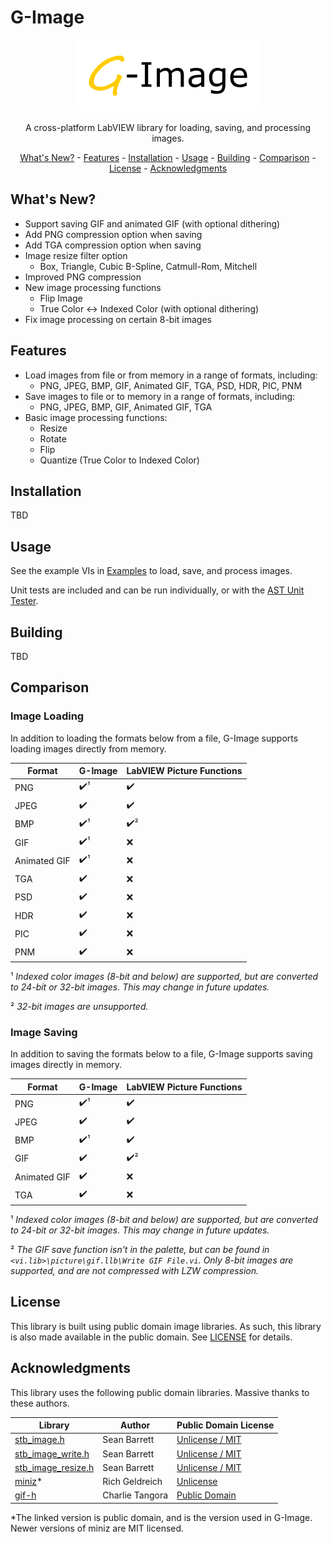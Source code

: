 # G-Image
<p align="center">
  <img width="300" height="115" src="images/g-image-logo.png">
</p>
<p align="center">
A cross-platform LabVIEW library for loading, saving, and processing images.
</p>

<p align="center">
    <a href="#whats-new">What's New?</a> -
    <a href="#features">Features</a> -
    <a href="#installation">Installation</a> -
    <a href="#usage">Usage</a> -
	<a href="#building">Building</a> -
	<a href="#comparison">Comparison</a> - 
	<a href="#license">License</a> - 
	<a href="#acknowledgments">Acknowledgments</a>
</p>

## <a id="whats-new"></a>What's New?
* Support saving GIF and animated GIF (with optional dithering)
* Add PNG compression option when saving
* Add TGA compression option when saving
* Image resize filter option
    * Box, Triangle, Cubic B-Spline, Catmull-Rom, Mitchell
* Improved PNG compression
* New image processing functions
    * Flip Image
    * True Color <-> Indexed Color (with optional dithering)
* Fix image processing on certain 8-bit images

## <a id="features"></a>Features
* Load images from file or from memory in a range of formats, including:
    * PNG, JPEG, BMP, GIF, Animated GIF, TGA, PSD, HDR, PIC, PNM
* Save images to file or to memory in a range of formats, including:
    * PNG, JPEG, BMP, GIF, Animated GIF, TGA
* Basic image processing functions:
    * Resize
    * Rotate
    * Flip
    * Quantize (True Color to Indexed Color)

## <a id="installation"></a>Installation
TBD

## <a id="usage"></a>Usage
See the example VIs in [Examples](src/LabVIEW/G-Image/Examples) to load, save, and process images.

Unit tests are included and can be run individually, or with the [AST Unit Tester](https://www.autosofttech.net/documents/ast-unit-tester).

## <a id="building"></a>Building
TBD

## <a id="comparison"></a>Comparison
### Image Loading
In addition to loading the formats below from a file, G-Image supports loading images directly from memory.

Format          | G-Image             | LabVIEW Picture Functions
----------------|---------------------|--------------------
PNG             | :heavy_check_mark:¹ | :heavy_check_mark:
JPEG            | :heavy_check_mark:  | :heavy_check_mark:
BMP             | :heavy_check_mark:¹ | :heavy_check_mark:²
GIF             | :heavy_check_mark:¹ | :x:
Animated GIF    | :heavy_check_mark:¹ | :x:
TGA             | :heavy_check_mark:  | :x:
PSD             | :heavy_check_mark:  | :x:
HDR             | :heavy_check_mark:  | :x:
PIC             | :heavy_check_mark:  | :x:
PNM             | :heavy_check_mark:  | :x:

¹ *Indexed color images (8-bit and below) are supported, but are converted to 24-bit or 32-bit images. This may change in future updates.*

² *32-bit images are unsupported.*

### Image Saving
In addition to saving the formats below to a file, G-Image supports saving images directly in memory.

Format          | G-Image             | LabVIEW Picture Functions
----------------|---------------------|--------------------
PNG             | :heavy_check_mark:¹ | :heavy_check_mark:
JPEG            | :heavy_check_mark:  | :heavy_check_mark:
BMP             | :heavy_check_mark:¹ | :heavy_check_mark:
GIF             | :heavy_check_mark:  | :heavy_check_mark:²
Animated GIF    | :heavy_check_mark:  | :x:
TGA             | :heavy_check_mark:  | :x:

¹ *Indexed color images (8-bit and below) are supported, but are converted to 24-bit or 32-bit images. This may change in future updates.*

² *The GIF save function isn't in the palette, but can be found in `<vi.lib>\picture\gif.llb\Write GIF File.vi`. Only 8-bit images are supported, and are not compressed with LZW compression.*

## <a id="license"></a>License
This library is built using public domain image libraries. As such, this library is also made available in the public domain. See [LICENSE](LICENSE) for details.

## <a id="acknowledgments"></a>Acknowledgments
This library uses the following public domain libraries. Massive thanks to these authors.

Library | Author | Public Domain License
--------|--------|----------------------
[stb_image.h](https://github.com/nothings/stb) | Sean Barrett | [Unlicense / MIT](https://github.com/nothings/stb/blob/master/LICENSE)
[stb_image_write.h](https://github.com/nothings/stb) | Sean Barrett | [Unlicense / MIT](https://github.com/nothings/stb/blob/master/LICENSE)
[stb_image_resize.h](https://github.com/nothings/stb) | Sean Barrett | [Unlicense / MIT](https://github.com/nothings/stb/blob/master/LICENSE)
[miniz](https://code.google.com/archive/p/miniz)* | Rich Geldreich | [Unlicense](https://code.google.com/archive/p/miniz)
[gif-h](https://github.com/charlietangora/gif-h) | Charlie Tangora | [Public Domain](https://github.com/charlietangora/gif-h/blob/master/gif.h)

\*The linked version is public domain, and is the version used in G-Image. Newer versions of miniz are MIT licensed.
